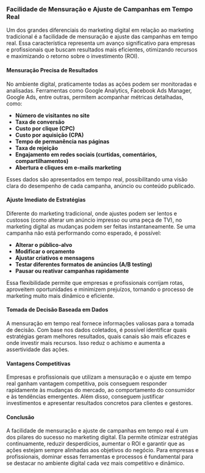 
### Facilidade de Mensuração e Ajuste de Campanhas em Tempo Real

Um dos grandes diferenciais do marketing digital em relação ao marketing tradicional é a facilidade de mensuração e ajuste das campanhas em tempo real. Essa característica representa um avanço significativo para empresas e profissionais que buscam resultados mais eficientes, otimizando recursos e maximizando o retorno sobre o investimento (ROI).

#### Mensuração Precisa de Resultados

No ambiente digital, praticamente todas as ações podem ser monitoradas e analisadas. Ferramentas como Google Analytics, Facebook Ads Manager, Google Ads, entre outras, permitem acompanhar métricas detalhadas, como:

- **Número de visitantes no site**
- **Taxa de conversão**
- **Custo por clique (CPC)**
- **Custo por aquisição (CPA)**
- **Tempo de permanência nas páginas**
- **Taxa de rejeição**
- **Engajamento em redes sociais (curtidas, comentários, compartilhamentos)**
- **Abertura e cliques em e-mails marketing**

Esses dados são apresentados em tempo real, possibilitando uma visão clara do desempenho de cada campanha, anúncio ou conteúdo publicado.

#### Ajuste Imediato de Estratégias

Diferente do marketing tradicional, onde ajustes podem ser lentos e custosos (como alterar um anúncio impresso ou uma peça de TV), no marketing digital as mudanças podem ser feitas instantaneamente. Se uma campanha não está performando como esperado, é possível:

- **Alterar o público-alvo**
- **Modificar o orçamento**
- **Ajustar criativos e mensagens**
- **Testar diferentes formatos de anúncios (A/B testing)**
- **Pausar ou reativar campanhas rapidamente**

Essa flexibilidade permite que empresas e profissionais corrijam rotas, aproveitem oportunidades e minimizem prejuízos, tornando o processo de marketing muito mais dinâmico e eficiente.

#### Tomada de Decisão Baseada em Dados

A mensuração em tempo real fornece informações valiosas para a tomada de decisão. Com base nos dados coletados, é possível identificar quais estratégias geram melhores resultados, quais canais são mais eficazes e onde investir mais recursos. Isso reduz o achismo e aumenta a assertividade das ações.

#### Vantagens Competitivas

Empresas e profissionais que utilizam a mensuração e o ajuste em tempo real ganham vantagem competitiva, pois conseguem responder rapidamente às mudanças do mercado, ao comportamento do consumidor e às tendências emergentes. Além disso, conseguem justificar investimentos e apresentar resultados concretos para clientes e gestores.

#### Conclusão

A facilidade de mensuração e ajuste de campanhas em tempo real é um dos pilares do sucesso no marketing digital. Ela permite otimizar estratégias continuamente, reduzir desperdícios, aumentar o ROI e garantir que as ações estejam sempre alinhadas aos objetivos do negócio. Para empresas e profissionais, dominar essas ferramentas e processos é fundamental para se destacar no ambiente digital cada vez mais competitivo e dinâmico.
```
